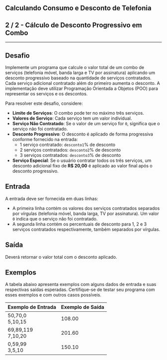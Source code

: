Calculando Consumo e Desconto de Telefonia
------------------------------------------
2 / 2 - Cálculo de Desconto Progressivo em Combo
------------------------------------------------

* * *

Desafio
-------

Implemente um programa que calcule o valor total de um combo de serviços (telefonia móvel, banda larga e TV por
assinatura) aplicando um desconto progressivo baseado na quantidade de serviços contratados. Cada serviço adicional
contratado além do primeiro aumenta o desconto. A implementação deve utilizar Programação Orientada a Objetos (POO) para
representar os serviços e os descontos.

Para resolver este desafio, considere:

* **Limite de Serviços**: O combo pode ter no máximo três serviços.
* **Valores de Serviço**: Cada serviço tem um valor individual.
* **Serviço Não Contratado**: Se o valor de um serviço for `0`, significa que o serviço não foi contratado.
* **Desconto Progressivo**: O desconto é aplicado de forma progressiva conforme fornecido na entrada:
    * 1 serviço contratado: `desconto1`% de desconto
    * 2 serviços contratados: `desconto2`% de desconto
    * 3 serviços contratados: `desconto3`% de desconto
* **Serviço Especial**: Se o usuário contratar todos os três serviços, um desconto adicional fixo de **R$ 20,00** é
  aplicado ao valor final após o desconto progressivo.

Entrada
-------

A entrada deve ser fornecida em duas linhas:

* A primeira linha contém os valores dos serviços contratados separados por vírgulas (telefonia móvel, banda larga, TV
  por assinatura). Um valor `0` indica que o serviço não foi contratado.
* A segunda linha contém os percentuais de desconto para 1, 2 e 3 serviços contratados respectivamente, também separados
  por vírgulas.

Saída
-----

Deverá retornar o valor total com o desconto aplicado.

Exemplos
--------

A tabela abaixo apresenta exemplos com alguns dados de entrada e suas respectivas saídas esperadas. Certifique-se de
testar seu programa com esses exemplos e com outros casos possíveis.

| Exemplo de Entrada   | Exemplo de Saída |
|:---------------------|:-----------------|
| 50,70,0<br>5,10,15   | 108.00           |
| 69,89,119<br>7,10,20 | 201.60           |
| 0,59,99<br>3,5,10    | 150.10           |

